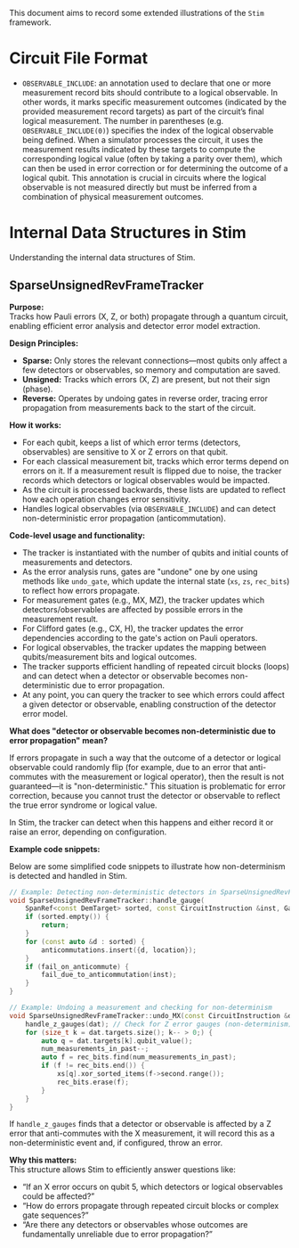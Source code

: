 This document aims to record some extended illustrations of the `Stim` framework.

# Circuit File Format

- `OBSERVABLE_INCLUDE`: an annotation used to declare that one or more measurement record bits should contribute to a logical observable. In other words, it marks specific measurement outcomes (indicated by the provided measurement record targets) as part of the circuit’s final logical measurement. The number in parentheses (e.g. `OBSERVABLE_INCLUDE(0)`) specifies the index of the logical observable being defined. When a simulator processes the circuit, it uses the measurement results indicated by these targets to compute the corresponding logical value (often by taking a parity over them), which can then be used in error correction or for determining the outcome of a logical qubit. This annotation is crucial in circuits where the logical observable is not measured directly but must be inferred from a combination of physical measurement outcomes.

# Internal Data Structures in Stim

Understanding the internal data structures of Stim.

## SparseUnsignedRevFrameTracker

**Purpose:**  
Tracks how Pauli errors (X, Z, or both) propagate through a quantum circuit, enabling efficient error analysis and detector error model extraction.

**Design Principles:**  

- **Sparse:** Only stores the relevant connections—most qubits only affect a few detectors or observables, so memory and computation are saved.
- **Unsigned:** Tracks which errors (X, Z) are present, but not their sign (phase).
- **Reverse:** Operates by undoing gates in reverse order, tracing error propagation from measurements back to the start of the circuit.

**How it works:**  

- For each qubit, keeps a list of which error terms (detectors, observables) are sensitive to X or Z errors on that qubit.
- For each classical measurement bit, tracks which error terms depend on errors on it. If a measurement result is flipped due to noise, the tracker records which detectors or logical observables would be impacted.
- As the circuit is processed backwards, these lists are updated to reflect how each operation changes error sensitivity.
- Handles logical observables (via `OBSERVABLE_INCLUDE`) and can detect non-deterministic error propagation (anticommutation).

**Code-level usage and functionality:**  

- The tracker is instantiated with the number of qubits and initial counts of measurements and detectors.
- As the error analysis runs, gates are "undone" one by one using methods like `undo_gate`, which update the internal state (`xs`, `zs`, `rec_bits`) to reflect how errors propagate.
- For measurement gates (e.g., MX, MZ), the tracker updates which detectors/observables are affected by possible errors in the measurement result.
- For Clifford gates (e.g., CX, H), the tracker updates the error dependencies according to the gate's action on Pauli operators.
- For logical observables, the tracker updates the mapping between qubits/measurement bits and logical outcomes.
- The tracker supports efficient handling of repeated circuit blocks (loops) and can detect when a detector or observable becomes non-deterministic due to error propagation.
- At any point, you can query the tracker to see which errors could affect a given detector or observable, enabling construction of the detector error model.

**What does "detector or observable becomes non-deterministic due to error propagation" mean?**

If errors propagate in such a way that the outcome of a detector or logical observable could randomly flip (for example, due to an error that anti-commutes with the measurement or logical operator), then the result is not guaranteed—it is "non-deterministic." This situation is problematic for error correction, because you cannot trust the detector or observable to reflect the true error syndrome or logical value.

In Stim, the tracker can detect when this happens and either record it or raise an error, depending on configuration.

**Example code snippets:**

Below are some simplified code snippets to illustrate how non-determinism is detected and handled in Stim.

```cpp
// Example: Detecting non-deterministic detectors in SparseUnsignedRevFrameTracker
void SparseUnsignedRevFrameTracker::handle_gauge(
    SpanRef<const DemTarget> sorted, const CircuitInstruction &inst, GateTarget location) {
    if (sorted.empty()) {
        return;
    }
    for (const auto &d : sorted) {
        anticommutations.insert({d, location});
    }
    if (fail_on_anticommute) {
        fail_due_to_anticommutation(inst);
    }
}
```

```cpp
// Example: Undoing a measurement and checking for non-determinism
void SparseUnsignedRevFrameTracker::undo_MX(const CircuitInstruction &dat) {
    handle_z_gauges(dat); // Check for Z error gauges (non-determinism)
    for (size_t k = dat.targets.size(); k-- > 0;) {
        auto q = dat.targets[k].qubit_value();
        num_measurements_in_past--;
        auto f = rec_bits.find(num_measurements_in_past);
        if (f != rec_bits.end()) {
            xs[q].xor_sorted_items(f->second.range());
            rec_bits.erase(f);
        }
    }
}
```

If `handle_z_gauges` finds that a detector or observable is affected by a Z error that anti-commutes with the X measurement, it will record this as a non-deterministic event and, if configured, throw an error.

**Why this matters:**  
This structure allows Stim to efficiently answer questions like:  

- “If an X error occurs on qubit 5, which detectors or logical observables could be affected?”
- “How do errors propagate through repeated circuit blocks or complex gate sequences?”
- “Are there any detectors or observables whose outcomes are fundamentally unreliable due to error propagation?”
